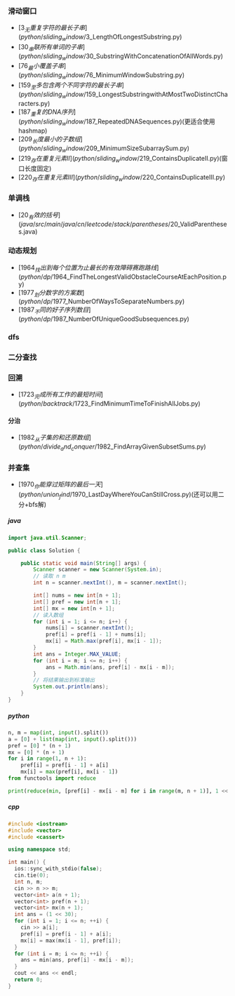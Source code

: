 
### 滑动窗口
- [$3_无重复字符的最长子串](python/sliding_window/$3_LengthOfLongestSubstring.py)
- [$30_串联所有单词的子串](python/sliding_window/$30_SubstringWithConcatenationOfAllWords.py)
- [$76_最小覆盖子串](python/sliding_window/$76_MinimumWindowSubstring.py)
- [$159_至多包含两个不同字符的最长子串](python/sliding_window/$159_LongestSubstringwithAtMostTwoDistinctCharacters.py)
- [$187_重复的DNA序列](python/sliding_window/$187_RepeatedDNASequences.py)(更适合使用hashmap)
- [$209_长度最小的子数组](python/sliding_window/$209_MinimumSizeSubarraySum.py)
- [$219_存在重复元素II](python/sliding_window/$219_ContainsDuplicateII.py)(窗口长度固定)
- [$220_存在重复元素III](python/sliding_window/$220_ContainsDuplicateIII.py)

### 单调栈

- [$20_有效的括号](java/src/main/java/cn/leetcode/stack/parentheses/$20_ValidParentheses.java)

### 动态规划

- [$1964_找出到每个位置为止最长的有效障碍赛跑路线](python/dp/$1964_FindTheLongestValidObstacleCourseAtEachPosition.py)
- [$1977_划分数字的方案数](python/dp/$1977_NumberOfWaysToSeparateNumbers.py)
- [$1987_不同的好子序列数目](python/dp/$1987_NumberOfUniqueGoodSubsequences.py)

### dfs

### 二分查找

### 回溯

- [$1723_完成所有工作的最短时间](python/backtrack/$1723_FindMinimumTimeToFinishAllJobs.py)

#### 分治

- [$1982_从子集的和还原数组](python/divide_and_conquer/$1982_FindArrayGivenSubsetSums.py)

### 并查集

- [$1970_你能穿过矩阵的最后一天](python/union_find/$1970_LastDayWhereYouCanStillCross.py)(还可以用二分+bfs解)

##### java

```java
import java.util.Scanner;

public class Solution {

    public static void main(String[] args) {
        Scanner scanner = new Scanner(System.in);
        // 读取 n m
        int n = scanner.nextInt(), m = scanner.nextInt();

        int[] nums = new int[n + 1];
        int[] pref = new int[n + 1];
        int[] mx = new int[n + 1];
        // 读入数组
        for (int i = 1; i <= n; i++) {
            nums[i] = scanner.nextInt();
            pref[i] = pref[i - 1] + nums[i];
            mx[i] = Math.max(pref[i], mx[i - 1]);
        }
        int ans = Integer.MAX_VALUE;
        for (int i = m; i <= n; i++) {
            ans = Math.min(ans, pref[i] - mx[i - m]);
        }
        // 将结果输出到标准输出
        System.out.println(ans);
    }
}
```

##### python

```python
n, m = map(int, input().split())
a = [0] + list(map(int, input().split()))
pref = [0] * (n + 1)
mx = [0] * (n + 1)
for i in range(1, n + 1):
    pref[i] = pref[i - 1] + a[i]
    mx[i] = max(pref[i], mx[i - 1])
from functools import reduce

print(reduce(min, [pref[i] - mx[i - m] for i in range(m, n + 1)], 1 << 30))
```

##### cpp

```cpp
#include <iostream>
#include <vector>
#include <cassert>

using namespace std;

int main() {
  ios::sync_with_stdio(false);
  cin.tie(0);
  int n, m;
  cin >> n >> m;
  vector<int> a(n + 1);
  vector<int> pref(n + 1);
  vector<int> mx(n + 1);
  int ans = (1 << 30);
  for (int i = 1; i <= n; ++i) {
    cin >> a[i];
    pref[i] = pref[i - 1] + a[i];
    mx[i] = max(mx[i - 1], pref[i]);
  }
  for (int i = m; i <= n; ++i) {
    ans = min(ans, pref[i] - mx[i - m]);
  }
  cout << ans << endl;
  return 0;
}
```
